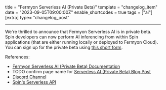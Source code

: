 title = "Fermyon Serverless AI (Private Beta)"
template = "changelog_item"
date = "2023-09-05T09:00:00Z"
enable_shortcodes = true
tags = ["ai"]
[extra]
type= "changelog_post"

---

We're thrilled to announce that Fermyon Serverless AI is in private beta. Spin developers can now perform AI inferencing from within Spin applications (that are either running locally or deployed to Fermyon Cloud). You can sign up for the private beta using [this short form](https://fibsu0jcu2g.typeform.com/to/mNzgXRvB#hubspot_utk=xxxxx&hubspot_page_name=xxxxx&hubspot_page_url=xxxxx). 


<!-- break -->

References:

- [Fermyon Serverless AI (Private Beta) Documentation](/cloud/serverless-ai.md)
- TODO confirm page name for [Serverless AI (Private Beta) Blog Post](https://www.fermyon.com/blog/announcing-serverless-ai)
- [Discord Channel](https://www.fermyon.com/discord)
- [Spin's Serverless API](/spin/serverless-ai-api-guide.md)

